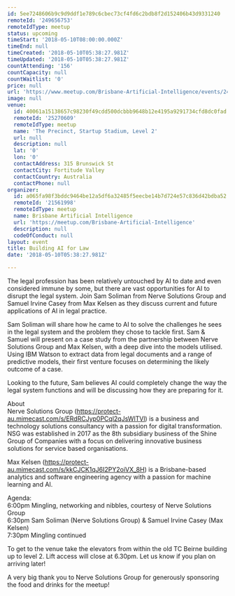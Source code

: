 ```yaml
---
id: 5ee7248606b9c9d9ddf1e789c6cbec73cf4fd6c2bdb8f2d152406b43d9331240
remoteId: '249656753'
remoteIdType: meetup
status: upcoming
timeStart: '2018-05-10T08:00:00.000Z'
timeEnd: null
timeCreated: '2018-05-10T05:38:27.981Z'
timeUpdated: '2018-05-10T05:38:27.981Z'
countAttending: '156'
countCapacity: null
countWaitlist: '0'
price: null
url: 'https://www.meetup.com/Brisbane-Artificial-Intelligence/events/249656753/'
image: null
venue:
  id: 40061a15138657c98230f49cdd500dcbbb9648b12e4195a9291734cfd8dc0fad
  remoteId: '25270609'
  remoteIdType: meetup
  name: 'The Precinct, Startup Stadium, Level 2'
  url: null
  description: null
  lat: '0'
  lon: '0'
  contactAddress: 315 Brunswick St
  contactCity: Fortitude Valley
  contactCountry: Australia
  contactPhone: null
organizer:
  id: a065fa98f3bddc9464be12a5df6a32485f5eecbe14b7d724e57c836d42bdba52
  remoteId: '21561998'
  remoteIdType: meetup
  name: Brisbane Artificial Intelligence
  url: 'https://meetup.com/Brisbane-Artificial-Intelligence'
  description: null
  codeOfConduct: null
layout: event
title: Building AI for Law
date: '2018-05-10T05:38:27.981Z'

---
```

<p>The legal profession has been relatively untouched by AI to date and even considered immune by some, but there are vast opportunities for AI to disrupt the legal system. Join Sam Soliman from Nerve Solutions Group and Samuel Irvine Casey from Max Kelsen as they discuss current and future applications of AI in legal practice.</p> <p>Sam Soliman will share how he came to AI to solve the challenges he sees in the legal system and the problem they chose to tackle first. Sam &amp; Samuel will present on a case study from the partnership between Nerve Solutions Group and Max Kelsen, with a deep dive into the models utilised. Using IBM Watson to extract data from legal documents and a range of predictive models, their first venture focuses on determining the likely outcome of a case.</p> <p>Looking to the future, Sam believes AI could completely change the way the legal system functions and will be discussing how they are preparing for it.</p> <p>About<br/>Nerve Solutions Group (<a href="https://protect-au.mimecast.com/s/ERdRCJyp0PCql2qJsWlTVl" class="linkified">https://protect-au.mimecast.com/s/ERdRCJyp0PCql2qJsWlTVl</a>) is a business and technology solutions consultancy with a passion for digital transformation. NSG was established in 2017 as the 8th subsidiary business of the Shine Group of Companies with a focus on delivering innovative business solutions for service based organisations.</p> <p>Max Kelsen (<a href="https://protect-au.mimecast.com/s/kkCJCK1qJ6I2PY2oiVX_8H" class="linkified">https://protect-au.mimecast.com/s/kkCJCK1qJ6I2PY2oiVX_8H</a>) is a Brisbane-based analytics and software engineering agency with a passion for machine learning and AI.</p> <p>Agenda:<br/>6:00pm Mingling, networking and nibbles, courtesy of Nerve Solutions Group<br/>6:30pm Sam Soliman (Nerve Solutions Group) &amp; Samuel Irvine Casey (Max Kelsen)<br/>7:30pm Mingling continued</p> <p>To get to the venue take the elevators from within the old TC Beirne building up to level 2. Lift access will close at 6.30pm. Let us know if you plan on arriving later!</p> <p>A very big thank you to Nerve Solutions Group for generously sponsoring the food and drinks for the meetup!</p>
